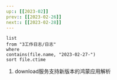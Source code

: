 ```yaml
---
up:: [[2023-02]]
prev:: [[2023-02-26]]
next:: [[2023-02-28]]
---
```


```dataview
list
from "3工作日志/日志"
where
contains(file.name, "2023-02-27-")
sort file.ctime
```

1. download服务支持新版本的鸿蒙应用解析